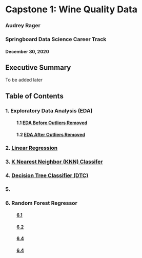 # Capstone 1: Wine Quality Data
### Audrey Rager
### Springboard Data Science Career Track
#### December 30, 2020

## Executive Summary
To be added later


## Table of Contents
### 1. Exploratory Data Analysis (EDA)
#### &ensp;&ensp;&ensp;&ensp;&ensp;1.1 <a href="https://github.com/ahrager/Springboard/blob/master/Capstone1Project/001a_EDAandDataPrep_Capstone_1_WhiteWineQuality_20201230.ipynb" target="_blank">EDA Before Outliers Removed</a>
#### &ensp;&ensp;&ensp;&ensp;&ensp;1.2 <a href="https://github.com/ahrager/Springboard/blob/master/Capstone1Project/001b_EDAandDataPrep_Capstone_1_WhiteWineQuality_20201230.ipynb" target="_blank">EDA After Outliers Removed</a>
### 2. <a href="https://github.com/ahrager/Springboard/blob/master/Capstone1Project/002_Regression_Capstone_1_WhiteWineQuality_20201230.ipynb" target="_blank">Linear Regression</a>
### 3. <a href="https://github.com/ahrager/Springboard/blob/master/Capstone1Project/003_KNN_Capstone_1_WhiteWineQuality_20201230.ipynb" target="blank">K Nearest Neighbor (KNN) Classifer</a>
### 4. <a href="https://github.com/ahrager/Springboard/blob/master/Capstone1Project/004_DTC%20_Capstone1_WhiteWineQuality_20201230.ipynb" target=_blank>Decision Tree Classifier (DTC)</a>
### 5. <a href=""></a>
### 6. Random Forest Regressor
#### &ensp;&ensp;&ensp;&ensp;&ensp;<a href="https://github.com/ahrager/Springboard/blob/master/Capstone1Project/006a_RandomForestRegressor_Capstone1_WhiteWineQualityOutliersRemoved_20210105.ipynb">6.1</a>
#### &ensp;&ensp;&ensp;&ensp;&ensp;<a href="https://github.com/ahrager/Springboard/blob/master/Capstone1Project/006b_RandomForestRegression_OutliersNOTRemoved_Capstone1WhiteWineQuality_20210105.ipynb">6.2</a>
#### &ensp;&ensp;&ensp;&ensp;&ensp;<a href="">6.4</a>
#### &ensp;&ensp;&ensp;&ensp;&ensp;<a href="">6.4</a>




